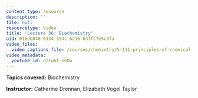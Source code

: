 ```yaml
---
content_type: resource
description: ''
file: null
resourcetype: Video
title: 'Lecture 36: Biochemistry'
uid: 016db848-6334-354c-b216-63ffc7e5c3fa
video_files:
  video_captions_file: /courses/chemistry/5-111-principles-of-chemical-science-fall-2008/video-lectures/lecture-36/qTrw6f_sbOw.vtt
video_metadata:
  youtube_id: qTrw6f_sbOw
---
```


**Topics covered:** Biochemistry

**Instructor:** Catherine Drennan, Elizabeth Vogel Taylor